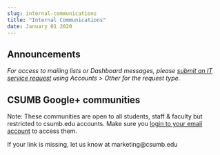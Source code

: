 ```yaml
---
slug: internal-communications
title: "Internal Communications"
date: January 01 2020
---
```


<h2>Announcements</h2><p><em>For access to mailing lists or Dashboard messages, please <a href="https://csumb.edu/it">submit an IT service request</a> using Accounts &gt; Other for the request type.</em></p><h2>CSUMB Google+ communities</h2><p>Note: These communities are open to all students, staff &amp; faculty but restricted to csumb.edu accounts. Make sure you <a href="http://mail.google.com/a/csumb.edu">login to your email account</a> to access them.</p><p>If your link is missing, let us know at marketing@csumb.edu</p>
